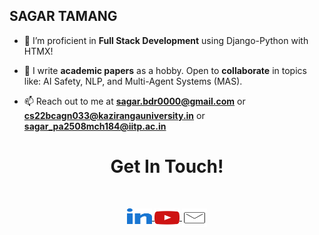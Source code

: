 ## SAGAR TAMANG

- 🌱 I’m proficient in **Full Stack Development** using Django-Python with HTMX!

- 🤝 I write **academic papers** as a hobby. Open to **collaborate** in topics like: AI Safety, NLP, and Multi-Agent Systems (MAS).

- 📫 Reach out to me at **sagar.bdr0000@gmail.com** or **cs22bcagn033@kazirangauniversity.in** or **sagar_pa2508mch184@iitp.ac.in**

<h1 align="center">Get In Touch!</h1>
<br>
<p align="center">
  <a href="https://www.linkedin.com/in/sagar-tmg/">
    <img align="top" src="https://github.com/SAGAR-TAMANG/SAGAR-TAMANG/blob/main/icons/linked-in-alt.svg" alt="LinkedIn" height="25" width="40" />
  </a> 
  <a href="https://www.youtube.com/@sagartamang0000">
    <img align="center" src="https://github.com/SAGAR-TAMANG/SAGAR-TAMANG/blob/main/icons/youtube.svg" alt="LinkedIn" height="30" width="40" />
  </a> 
  <a href="mailto:sagar.bdr0000@gmail.com">
    <img align="center" src="https://github.com/SAGAR-TAMANG/SAGAR-TAMANG/blob/main/icons/mail.svg" alt="Mail" height="30" width="40"  />
  </a>
</p>
